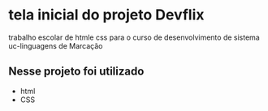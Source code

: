 # tela inicial do projeto Devflix
trabalho escolar de htmle css para o curso de desenvolvimento de sistema uc-linguagens de Marcação
 ## Nesse projeto foi utilizado
* html
* CSS
